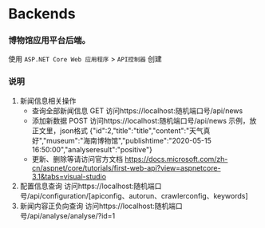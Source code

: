 # Backends

### 博物馆应用平台后端。
使用 `ASP.NET Core Web 应用程序` > `API控制器` 创建
### 说明
1. 新闻信息相关操作
	* 查询全部新闻信息 GET 
		访问https://localhost:随机端口号/api/news
	* 添加新数据 POST 
		访问https://localhost:随机端口号/api/news 
		示例，放正文里，json格式
		{"id":2,"title":"title","content":"天气真好","museum":"海南博物馆","publishtime":"2020-05-15 16:50:00","analyseresult":"positive"}
	* 更新、删除等请访问官方文档
		https://docs.microsoft.com/zh-cn/aspnet/core/tutorials/first-web-api?view=aspnetcore-3.1&tabs=visual-studio
2. 配置信息查询
	访问https://localhost:随机端口号/api/configuration/[apiconfig、autorun、crawlerconfig、keywords]
3. 新闻内容正负向查询 
	访问https://localhost:随机端口号/api/analyse/analyse/?id=1
